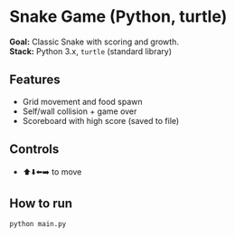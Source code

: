 # Snake Game (Python, turtle)

**Goal:** Classic Snake with scoring and growth.  
**Stack:** Python 3.x, `turtle` (standard library)

## Features
- Grid movement and food spawn
- Self/wall collision + game over
- Scoreboard with high score (saved to file)

## Controls
- ⬆️⬇️⬅️➡️ to move

## How to run
```bash
python main.py
